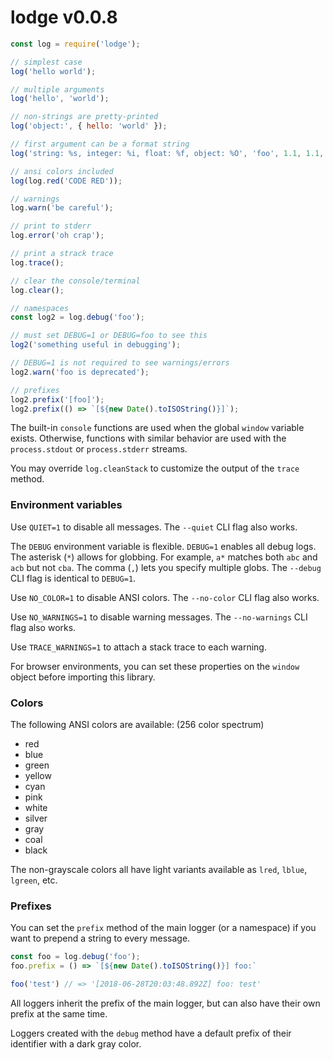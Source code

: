 # lodge v0.0.8

```js
const log = require('lodge');

// simplest case
log('hello world');

// multiple arguments
log('hello', 'world');

// non-strings are pretty-printed
log('object:', { hello: 'world' });

// first argument can be a format string
log('string: %s, integer: %i, float: %f, object: %O', 'foo', 1.1, 1.1, { hello: 'world' });

// ansi colors included
log(log.red('CODE RED'));

// warnings
log.warn('be careful');

// print to stderr
log.error('oh crap');

// print a strack trace
log.trace();

// clear the console/terminal
log.clear();

// namespaces
const log2 = log.debug('foo');

// must set DEBUG=1 or DEBUG=foo to see this
log2('something useful in debugging');

// DEBUG=1 is not required to see warnings/errors
log2.warn('foo is deprecated');

// prefixes
log2.prefix('[foo]');
log2.prefix(() => `[${new Date().toISOString()}]`);
```

The built-in `console` functions are used when the global `window` variable exists. Otherwise, functions with similar behavior are used with the `process.stdout` or `process.stderr` streams.

You may override `log.cleanStack` to customize the output of the `trace` method.

### Environment variables

Use `QUIET=1` to disable all messages. The `--quiet` CLI flag also works.

The `DEBUG` environment variable is flexible. `DEBUG=1` enables all debug logs. The asterisk (`*`) allows for globbing. For example, `a*` matches both `abc` and `acb` but not `cba`. The comma (`,`) lets you specify multiple globs. The `--debug` CLI flag is identical to `DEBUG=1`.

Use `NO_COLOR=1` to disable ANSI colors. The `--no-color` CLI flag also works.

Use `NO_WARNINGS=1` to disable warning messages. The `--no-warnings` CLI flag also works.

Use `TRACE_WARNINGS=1` to attach a stack trace to each warning.

For browser environments, you can set these properties on the `window` object before importing this library.

### Colors

The following ANSI colors are available: (256 color spectrum)
- red
- blue
- green
- yellow
- cyan
- pink
- white
- silver
- gray
- coal
- black

The non-grayscale colors all have light variants available as `lred`, `lblue`, `lgreen`, etc.

### Prefixes

You can set the `prefix` method of the main logger (or a namespace) if you want to prepend a string to every message.

```js
const foo = log.debug('foo');
foo.prefix = () => `[${new Date().toISOString()}] foo:`

foo('test') // => '[2018-06-28T20:03:48.892Z] foo: test'
```

All loggers inherit the prefix of the main logger, but can also have their own prefix at the same time.

Loggers created with the `debug` method have a default prefix of their identifier with a dark gray color.
